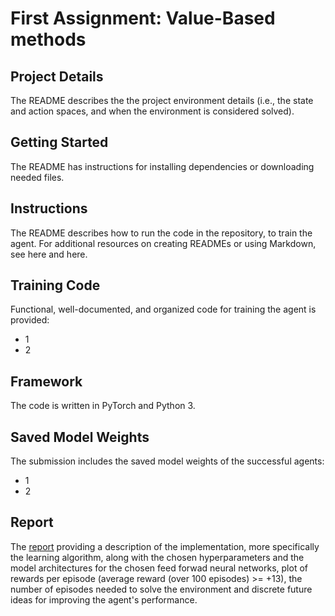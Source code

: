 # First Assignment: Value-Based methods

## Project Details
The README describes the the project environment details (i.e., the state and action spaces, and when the environment is considered solved).

## Getting Started
The README has instructions for installing dependencies or downloading needed files.

## Instructions
The README describes how to run the code in the repository, to train the agent. For additional resources on creating READMEs or using Markdown, see here and here.

## Training Code 
Functional, well-documented, and organized code for training the agent is provided:
- 1
- 2

## Framework
The code is written in PyTorch and Python 3.

## Saved Model Weights
The submission includes the saved model weights of the successful agents:
- 1
- 2

## Report
The [report](Report.md) providing a description of the implementation, more specifically the learning algorithm, along with the chosen hyperparameters and the model architectures 
for the chosen feed forwad neural networks, plot of rewards per episode (average reward (over 100 episodes) >= +13), the number of episodes needed to solve the environment and 
discrete future ideas for improving the agent's performance.
